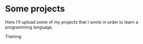 # Some projects

Here I'll upload some of my projects that I wrote in order to learn a programming language.


 Training
